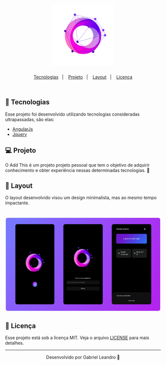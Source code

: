 <h1 align="center">
    <img alt="Add This" title="Add This" width="200px" height="200px" src=".github/playstore-icon.png" />
</h1>

<p align="center">
  <a href="#rocket-tecnologias">Tecnologias</a>&nbsp;&nbsp;&nbsp;|&nbsp;&nbsp;&nbsp;
  <a href="#-projeto">Projeto</a>&nbsp;&nbsp;&nbsp;|&nbsp;&nbsp;&nbsp;
  <a href="#-layout">Layout</a>&nbsp;&nbsp;&nbsp;|&nbsp;&nbsp;&nbsp;
  <a href="#memo-licença">Licença</a>
</p>

<br>

## 🚀 Tecnologias

Esse projeto foi desenvolvido utilizando tecnologias consideradas ultrapassadas, são elas:

- [AngularJs](https://angularjs.org/)
- [Jquery](https://jquery.com/)

## 💻 Projeto

O Add This é um projeto projeto pessoal que tem o objetivo de adquirir conhecimento e obter experiência nessas determinadas tecnologias. 💜

## 🔖 Layout

O layout desenvolvido visou um design minimalista, mas ao mesmo tempo impactante.

 
<h1 align="center">
   <img alt="Add This" title="Add This" width="500px" height="300px" src=".github/app.png" /> 
</h1>

## 📝 Licença

Esse projeto está sob a licença MIT. Veja o arquivo [LICENSE](LICENSE.md) para mais detalhes.

---

<p align="center">Desenvolvido por Gabriel Leandro 💜</p>
